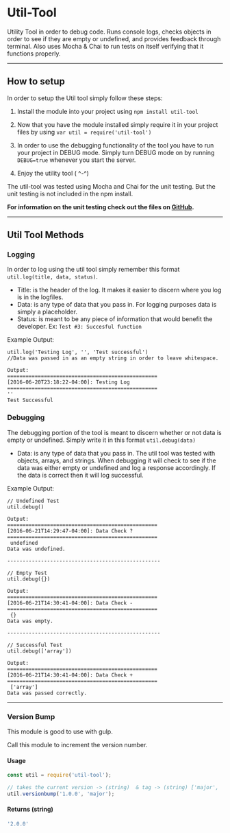 # Util-Tool
Utility Tool in order to debug code. Runs console logs, checks objects in order to see if they are empty or undefined, and provides feedback through terminal. Also uses Mocha & Chai to run tests on itself verifying that it functions properly.

---

## How to setup

In order to setup the Util tool simply follow these steps:

1. Install the module into your project using `npm install util-tool`

2. Now that you have the module installed simply require it in your project files by using `var util = require('util-tool')`

3. In order to use the debugging functionality of the tool you have to run your project in DEBUG mode. Simply turn DEBUG mode on by running `DEBUG=true` whenever you start the server.

4. Enjoy the utility tool ( ^-^)

The util-tool was tested using Mocha and Chai for the unit testing. But the unit testing is not included in the npm install.

**For information on the unit testing check out the files on [GitHub](https://github.com/FernandoAguiarGuevarez/Utility-Tool).**

---

## Util Tool Methods

### Logging

In order to log using the util tool simply remember this format `util.log(title, data, status)`.

- Title: is the header of the log. It makes it easier to discern where you log is in the logfiles.
- Data: is any type of data that you pass in. For logging purposes data is simply a placeholder.
- Status: is meant to be any piece of information that would benefit the developer. Ex: `Test #3: Succesful function`

Example Output:
```
util.log('Testing Log', '', 'Test successful')
//Data was passed in as an empty string in order to leave whitespace.

Output:
=================================================
[2016-06-20T23:18:22-04:00]: Testing Log
=================================================
''
Test Successful
```

### Debugging

The debugging portion of the tool is meant to discern whether or not data is empty or undefined. Simply write it in this format `util.debug(data)`

- Data: is any type of data that you pass in. The util tool was tested with objects, arrays, and strings. When debugging it will check to see if the data was either empty or undefined and log a response accordingly. If the data is correct then it will log successful.

Example Output:
```
// Undefined Test
util.debug()

Output:
=================================================
[2016-06-21T14:29:47-04:00]: Data Check ?
=================================================
 undefined
Data was undefined.

--------------------------------------------------

// Empty Test
util.debug({})

Output:
=================================================
[2016-06-21T14:30:41-04:00]: Data Check -
=================================================
 {}
Data was empty.

--------------------------------------------------

// Successful Test
util.debug(['array'])

Output:
=================================================
[2016-06-21T14:30:41-04:00]: Data Check +
=================================================
 ['array']
Data was passed correctly.
```

---

### Version Bump

This module is good to use with gulp.

Call this module to increment the version number.

#### Usage
```javascript
const util = require('util-tool');

// takes the current version -> (string)  & tag -> (string) ['major', 'minor', 'patch']
util.versionbump('1.0.0', 'major');
```
#### Returns (string)
```javascript
'2.0.0'
```
